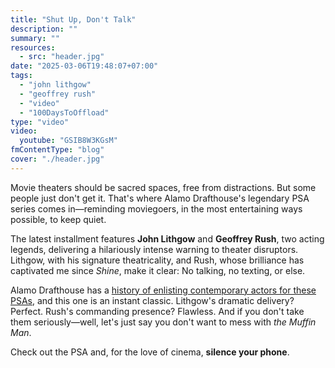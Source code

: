 ```yaml
---
title: "Shut Up, Don't Talk"
description: ""
summary: ""
resources:
  - src: "header.jpg"
date: "2025-03-06T19:48:07+07:00"
tags:
  - "john lithgow"
  - "geoffrey rush"
  - "video"
  - "100DaysToOffload"
type: "video"
video:
  youtube: "GSIB8W3KGsM"
fmContentType: "blog"
cover: "./header.jpg"
---
```


Movie theaters should be sacred spaces, free from distractions. But some people just don't get it. That's where Alamo Drafthouse's legendary PSA series comes in—reminding moviegoers, in the most entertaining ways possible, to keep quiet.

The latest installment features **John Lithgow** and **Geoffrey Rush**, two acting legends, delivering a hilariously intense warning to theater disruptors. Lithgow, with his signature theatricality, and Rush, whose brilliance has captivated me since *Shine*, make it clear: No talking, no texting, or else.

Alamo Drafthouse has a [history of enlisting contemporary actors for these PSAs](https://www.youtube.com/playlist?list=PLpX5OvrhWl9I59CYEx_ZtXnSmpBQEDbWe), and this one is an instant classic. Lithgow's dramatic delivery? Perfect. Rush's commanding presence? Flawless. And if you don't take them seriously—well, let's just say you don't want to mess with *the Muffin Man*.

Check out the PSA and, for the love of cinema, **silence your phone**.
